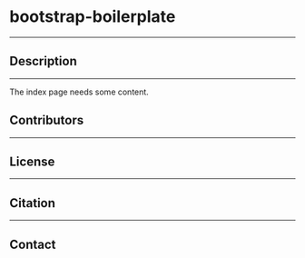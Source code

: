 # bootstrap-boilerplate
---
## Description
---
The index page needs some content.
## Contributors
---
## License
---
## Citation
---
## Contact
